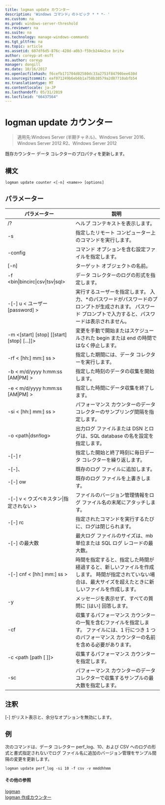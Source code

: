 ```yaml
---
title: logman update カウンター
description: 'Windows コマンド」のトピック * * *- '
ms.custom: na
ms.prod: windows-server-threshold
ms.reviewer: na
ms.suite: na
ms.technology: manage-windows-commands
ms.tgt_pltfrm: na
ms.topic: article
ms.assetid: 607df6d5-876c-428d-a0b3-f59cb244e2ce britw
author: coreyp-at-msft
ms.author: coreyp
manager: dongill
ms.date: 10/16/2017
ms.openlocfilehash: f6cefb171704d02580dc33a2753f84790bee630d
ms.sourcegitcommit: eaf071249b6eb6b1a758b38579a2d87710abfb54
ms.translationtype: MT
ms.contentlocale: ja-JP
ms.lasthandoff: 05/31/2019
ms.locfileid: "66437564"
---
```

# <a name="logman-update-counter"></a>logman update カウンター

>適用先:Windows Server (半期チャネル)、Windows Server 2016、Windows Server 2012 R2、Windows Server 2012

既存カウンター データ コレクターのプロパティを更新します。  

## <a name="syntax"></a>構文  
```  
logman update counter <[-n] <name>> [options]  
```  
## <a name="parameters"></a>パラメーター  

|                    パラメーター                     |                                                                               説明                                                                               |
|--------------------------------------------------|-------------------------------------------------------------------------------------------------------------------------------------------------------------------------|
|                        /?                        |                                                                    ヘルプ コンテキストを表示します。                                                                     |
|                -s <computer name>                |                                                          指定したリモート コンピューター上のコマンドを実行します。                                                          |
|                 -config <value>                  |                                                         コマンド オプションを含む設定ファイルを指定します。                                                         |
|                   [-n] <name>                    |                                                                       ターゲット オブジェクトの名前。                                                                        |
| -f <bin&#124;bincirc&#124;csv&#124;tsv&#124;sql> |                                                            データ コレクターのログの形式を指定します。                                                             |
|             -[-] u < ユーザー [password] >              | 実行するユーザーを指定します。 入力、\*のパスワードがパスワードのプロンプトが生成されます。 パスワード プロンプトで入力すると、パスワードは表示されません。 |
|    -m <[start] [stop] [[start] [stop] [...]]>    |                                                変更を手動で開始またはスケジュールされた begin または end の時間ではなく停止します。                                                 |
|                -rf < [hh:] mm:] ss >                |                                                        指定した期間には、データ コレクターを実行します。                                                         |
|        -b < m/d/yyyy h:mm:ss [AM&#124;PM] >         |                                                              指定した時刻のデータの収集を開始します。                                                               |
|        -e < m/d/yyyy h:mm:ss [AM&#124;PM] >         |                                                               指定した時間にデータ収集を終了します。                                                                |
|                -si < [hh:] mm:] ss >                |                                                 パフォーマンス カウンターのデータ コレクターのサンプリング間隔を指定します。                                                  |
|              -o <path&#124;dsn!log>              |                                              出力ログ ファイルまたは DSN とログは、SQL database の名を設定を指定します。                                               |
|                      -[-] r                       |                                                  指定した開始と終了時刻に毎日データ コレクターを繰り返します。                                                  |
|                      -[-]、                       |                                                                     既存のログ ファイルに追加します。                                                                     |
|                      -[-] ow                      |                                                                     既存のログ ファイルを上書きします。                                                                     |
|           -[-] v < ウズベキスタン&#124;指定されない >           |                                                   ファイルのバージョン管理情報をログ ファイル名の末尾にアタッチします。                                                   |
|                  -[-] rc <task>                   |                                                         指定されたコマンドを実行するたびに、ログは閉じられます。                                                          |
|                 -[-] の最大数 <value>                  |                                                 最大ログ ファイルのサイズは、mb 単位または SQL ログ レコードの最大数。                                                  |
|              -[-] cnf < [hh:] mm:] ss >              |     時間を指定すると、指定した時間が経過すると、新しいファイルを作成します。 時間が指定されていない場合は、最大サイズを超えたときに新しいファイルを作成します。     |
|                        -y                        |                                                             メッセージを表示せず、すべての質問に [はい] 回答します。                                                              |
|                  -cf <filename>                  |                       収集するパフォーマンス カウンターの一覧を含むファイルを指定します。 ファイルには、1 行につき 1 つのパフォーマンス カウンターの名前を含める必要があります。                        |
|               -c <path [path [ ]]>               |                                                              収集するパフォーマンス カウンターを指定します。                                                               |
|                   -sc <value>                    |                                      パフォーマンス カウンターのデータ コレクターで収集するサンプルの最大数を指定します。                                      |

## <a name="remarks"></a>注釈  
[-] がリスト表示と、余分なオプションを無効にします。  
## <a name="BKMK_examples"></a>例  
次のコマンドは、データ コレクター perf_log、10、および CSV へのログの形式と書式指定されないでログ ファイル名に追加のバージョン管理をサンプル間隔の変更を更新します。  
```  
logman update perf_log -si 10 -f csv -v mmddhhmm  
```  
#### <a name="additional-references"></a>その他の参照  
[logman](logman.md)  
[logman 作成カウンター](logman-create-counter.md)  
